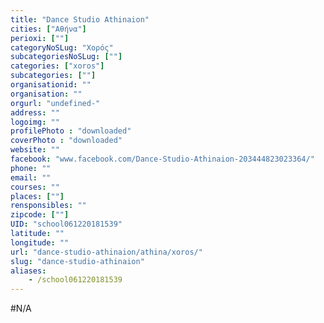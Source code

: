 ```yaml
---
title: "Dance Studio Athinaion"
cities: ["Αθήνα"]
perioxi: [""]
categoryNoSLug: "Χορός"
subcategoriesNoSLug: [""]
categories: ["xoros"]
subcategories: [""]
organisationid: ""
organisation: ""
orgurl: "undefined-"
address: ""
logoimg: ""
profilePhoto : "downloaded"
coverPhoto : "downloaded"
website: ""
facebook: "www.facebook.com/Dance-Studio-Athinaion-203444823023364/"
phone: ""
email: ""
courses: ""
places: [""]
rensponsibles: ""
zipcode: [""]
UID: "school061220181539"
latitude: ""
longitude: ""
url: "dance-studio-athinaion/athina/xoros/"
slug: "dance-studio-athinaion"
aliases:
    - /school061220181539
---
```





#N/A